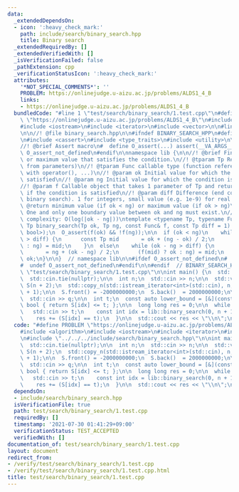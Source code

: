 ```yaml
---
data:
  _extendedDependsOn:
  - icon: ':heavy_check_mark:'
    path: include/search/binary_search.hpp
    title: Binary search
  _extendedRequiredBy: []
  _extendedVerifiedWith: []
  _isVerificationFailed: false
  _pathExtension: cpp
  _verificationStatusIcon: ':heavy_check_mark:'
  attributes:
    '*NOT_SPECIAL_COMMENTS*': ''
    PROBLEM: https://onlinejudge.u-aizu.ac.jp/problems/ALDS1_4_B
    links:
    - https://onlinejudge.u-aizu.ac.jp/problems/ALDS1_4_B
  bundledCode: "#line 1 \"test/search/binary_search/1.test.cpp\"\n#define PROBLEM\
    \ \"https://onlinejudge.u-aizu.ac.jp/problems/ALDS1_4_B\"\n#include <algorithm>\n\
    #include <iostream>\n#include <iterator>\n#include <vector>\n\n#line 1 \"include/search/binary_search.hpp\"\
    \n\n//! @file binary_search.hpp\n\n#ifndef BINARY_SEARCH_HPP\n#define BINARY_SEARCH_HPP\n\
    \n#include <cassert>\n#include <type_traits>\n#include <utility>\n\n#ifndef O_assert\n\
    //! @brief Assert macro\n#  define O_assert(...) assert(__VA_ARGS__)\n#  define\
    \ O_assert_not_defined\n#endif\n\nnamespace lib {\n\n//! @brief Find the minimum\
    \ or maximum value that satisfies the condition.\n//! @tparam Tp Return type (deduced\
    \ from parameters)\n//! @tparam Func callable type (function reference, class\
    \ with operator(), ...)\n//! @param ok Initial value for which the condition is\
    \ satisfied\n//! @param ng Initial value for which the condition is not satisfied\n\
    //! @param f Callable object that takes 1 parameter of Tp and returns bool indicating\
    \ if the condition is satisfied\n//! @param diff Difference (end condition of\
    \ binary search). 1 for integers, small value (e.g. 1e-9) for real numbers\n//!\
    \ @return minimum value (if ok < ng) or maximum value (if ok > ng)\n//! @note\
    \ One and only one boundary value between ok and ng must exist.\n//! @note Time\
    \ complexity: O(log(|ok - ng|))\ntemplate <typename Tp, typename Func>\n[[nodiscard]]\
    \ Tp binary_search(Tp ok, Tp ng, const Func& f, const Tp diff = 1) {\n  static_assert(std::is_same_v<decltype(std::declval<Func>()(std::declval<Tp>())),\
    \ bool>);\n  O_assert(f(ok) && !f(ng));\n\n  if (ok < ng)\n    while (ng - ok\
    \ > diff) {\n      const Tp mid       = ok + (ng - ok) / 2;\n      (f(mid) ? ok\
    \ : ng) = mid;\n    }\n  else\n    while (ok - ng > diff) {\n      const Tp mid\
    \       = ng + (ok - ng) / 2;\n      (f(mid) ? ok : ng) = mid;\n    }\n\n  return\
    \ ok;\n}\n\n}  // namespace lib\n\n#ifdef O_assert_not_defined\n#  undef O_assert\n\
    #  undef O_assert_not_defined\n#endif\n\n#endif  // BINARY_SEARCH_HPP\n#line 8\
    \ \"test/search/binary_search/1.test.cpp\"\n\nint main() {\n  std::ios_base::sync_with_stdio(false);\n\
    \  std::cin.tie(nullptr);\n\n  int n;\n  std::cin >> n;\n\n  std::vector<int>\
    \ S(n + 2);\n  std::copy_n(std::istream_iterator<int>(std::cin), n, std::begin(S)\
    \ + 1);\n\n  S.front() = -2000000000;\n  S.back()  = 2000000000;\n\n  int q;\n\
    \  std::cin >> q;\n\n  int t;\n  const auto lower_bound = [&](const int idx) ->\
    \ bool { return S[idx] <= t; };\n\n  long long res = 0;\n\n  while (q--) {\n \
    \   std::cin >> t;\n    const int idx = lib::binary_search(0, n + 1, lower_bound);\n\
    \    res += (S[idx] == t);\n  }\n\n  std::cout << res << \"\\n\";\n}\n"
  code: "#define PROBLEM \"https://onlinejudge.u-aizu.ac.jp/problems/ALDS1_4_B\"\n\
    #include <algorithm>\n#include <iostream>\n#include <iterator>\n#include <vector>\n\
    \n#include \"../../../include/search/binary_search.hpp\"\n\nint main() {\n  std::ios_base::sync_with_stdio(false);\n\
    \  std::cin.tie(nullptr);\n\n  int n;\n  std::cin >> n;\n\n  std::vector<int>\
    \ S(n + 2);\n  std::copy_n(std::istream_iterator<int>(std::cin), n, std::begin(S)\
    \ + 1);\n\n  S.front() = -2000000000;\n  S.back()  = 2000000000;\n\n  int q;\n\
    \  std::cin >> q;\n\n  int t;\n  const auto lower_bound = [&](const int idx) ->\
    \ bool { return S[idx] <= t; };\n\n  long long res = 0;\n\n  while (q--) {\n \
    \   std::cin >> t;\n    const int idx = lib::binary_search(0, n + 1, lower_bound);\n\
    \    res += (S[idx] == t);\n  }\n\n  std::cout << res << \"\\n\";\n}\n"
  dependsOn:
  - include/search/binary_search.hpp
  isVerificationFile: true
  path: test/search/binary_search/1.test.cpp
  requiredBy: []
  timestamp: '2021-07-30 01:41:29+09:00'
  verificationStatus: TEST_ACCEPTED
  verifiedWith: []
documentation_of: test/search/binary_search/1.test.cpp
layout: document
redirect_from:
- /verify/test/search/binary_search/1.test.cpp
- /verify/test/search/binary_search/1.test.cpp.html
title: test/search/binary_search/1.test.cpp
---
```

